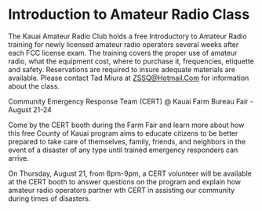 # Introduction to Amateur Radio Class

The Kauai Amateur Radio Club holds a free Introductory to Amateur Radio training for newly licensed amateur radio operators several weeks after each FCC license exam.  The training covers the proper use of amateur radio, what the equipment cost, where to purchase it, frequencies, etiquette and safety.  Reservations are required to insure adequate materials are available.  Please contact Tad Miura at ZSSQ@Hotmail.Com for information about the class.

Community Emergency Response Team (CERT) @ Kauai Farm Bureau Fair - 
August 21-24

Come by the CERT booth during the Farm Fair and learn more about how this free County of Kauai program aims to educate citizens to be better prepared to take care of themselves, family, friends, and neighbors in the event of a disaster of any type until trained emergency responders can arrive.

On Thursday, August 21, from 6pm-9pm, a CERT volunteer will be available at the CERT booth to answer questions on the program and explain how amateur radio operators partner wth CERT in assisting our community during times of disasters. 

